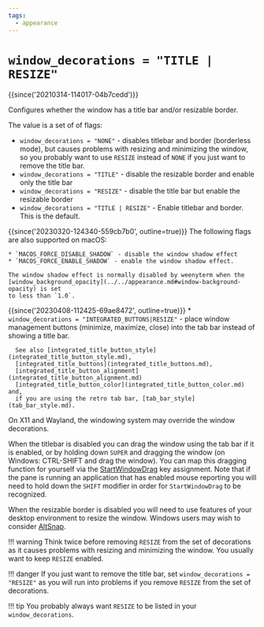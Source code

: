 ```yaml
---
tags:
  - appearance
---
```

# `window_decorations = "TITLE | RESIZE"`

{{since('20210314-114017-04b7cedd')}}

Configures whether the window has a title bar and/or resizable border.

The value is a set of of flags:

* `window_decorations = "NONE"` - disables titlebar and border (borderless
  mode), but causes problems with resizing and minimizing the window, so you
  probably want to use `RESIZE` instead of `NONE` if you just want to remove
  the title bar.
* `window_decorations = "TITLE"` - disable the resizable border and enable only the title bar
* `window_decorations = "RESIZE"` - disable the title bar but enable the resizable border
* `window_decorations = "TITLE | RESIZE"` - Enable titlebar and border.  This is the default.

{{since('20230320-124340-559cb7b0', outline=true)}}
    The following flags are also supported on macOS:

    * `MACOS_FORCE_DISABLE_SHADOW` - disable the window shadow effect
    * `MACOS_FORCE_ENABLE_SHADOW` - enable the window shadow effect.

    The window shadow effect is normally disabled by weenyterm when the
    [window_background_opacity](../../appearance.md#window-background-opacity) is set
    to less than `1.0`.

{{since('20230408-112425-69ae8472', outline=true)}}
    * `window_decorations = "INTEGRATED_BUTTONS|RESIZE"` - place window
      management buttons (minimize, maximize, close) into the tab bar
      instead of showing a title bar.

      See also [integrated_title_button_style](integrated_title_button_style.md),
      [integrated_title_buttons](integrated_title_buttons.md),
      [integrated_title_button_alignment](integrated_title_button_alignment.md)
      [integrated_title_button_color](integrated_title_button_color.md) and,
      if you are using the retro tab bar, [tab_bar_style](tab_bar_style.md).

On X11 and Wayland, the windowing system may override the window decorations.

When the titlebar is disabled you can drag the window using the tab bar if it
is enabled, or by holding down `SUPER` and dragging the window (on Windows:
CTRL-SHIFT and drag the window).  You can map this dragging function for
yourself via the [StartWindowDrag](../keyassignment/StartWindowDrag.md) key
assignment.  Note that if the pane is running an application that has enabled
mouse reporting you will need to hold down the `SHIFT` modifier in order for
`StartWindowDrag` to be recognized.

When the resizable border is disabled you will need to use features of your
desktop environment to resize the window.  Windows users may wish to consider
[AltSnap](https://github.com/RamonUnch/AltSnap).

!!! warning
    Think twice before removing `RESIZE` from the set of decorations as it causes
    problems with resizing and minimizing the window. You usually want to keep
    `RESIZE` enabled.

!!! danger
    If you just want to remove the title bar, set `window_decorations = "RESIZE"`
    as you will run into problems if you remove `RESIZE` from the set of
    decorations.

!!! tip
    You probably always want `RESIZE` to be listed in your `window_decorations`.


